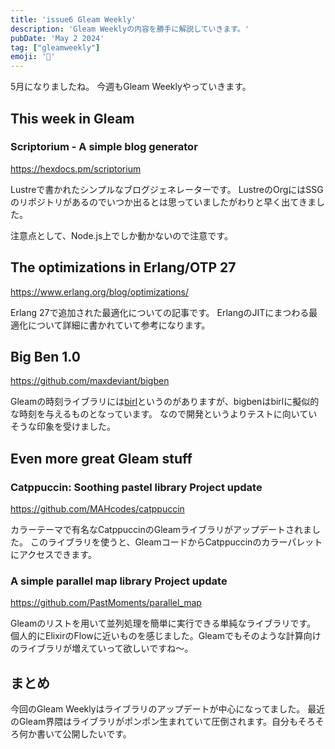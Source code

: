 ```yaml
---
title: 'issue6 Gleam Weekly'
description: 'Gleam Weeklyの内容を勝手に解説していきます。'
pubDate: 'May 2 2024'
tag: ["gleamweekly"]
emoji: '🦊'
---
```


5月になりましたね。 今週もGleam Weeklyやっていきます。

## This week in Gleam

### Scriptorium - A simple blog generator

https://hexdocs.pm/scriptorium

Lustreで書かれたシンプルなブログジェネレーターです。
LustreのOrgにはSSGのリポジトリがあるのでいつか出るとは思っていましたがわりと早く出てきました。

注意点として、Node.js上でしか動かないので注意です。

## The optimizations in Erlang/OTP 27

https://www.erlang.org/blog/optimizations/

Erlang 27で追加された最適化についての記事です。
ErlangのJITにまつわる最適化について詳細に書かれていて参考になります。

## Big Ben 1.0

https://github.com/maxdeviant/bigben

Gleamの時刻ライブラリには[birl](https://github.com/massivefermion/birl)というのがありますが、bigbenはbirlに擬似的な時刻を与えるものとなっています。
なので開発というよりテストに向いていそうな印象を受けました。

## Even more great Gleam stuff

### Catppuccin: Soothing pastel library Project update

https://github.com/MAHcodes/catppuccin

カラーテーマで有名なCatppuccinのGleamライブラリがアップデートされました。
このライブラリを使うと、GleamコードからCatppuccinのカラーパレットにアクセスできます。

### A simple parallel map library Project update

https://github.com/PastMoments/parallel_map

Gleamのリストを用いて並列処理を簡単に実行できる単純なライブラリです。
個人的にElixirのFlowに近いものを感じました。Gleamでもそのような計算向けのライブラリが増えていって欲しいですね～。

## まとめ

今回のGleam Weeklyはライブラリのアップデートが中心になってました。
最近のGleam界隈はライブラリがポンポン生まれていて圧倒されます。自分もそろそろ何か書いて公開したいです。
